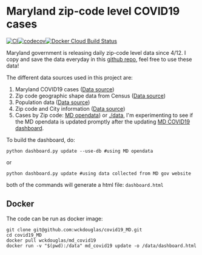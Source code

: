 # Maryland zip-code level COVID19 cases #

[![CI](https://github.com/wckdouglas/covid19_MD/workflows/CI/badge.svg)](https://github.com/wckdouglas/covid19_MD/actions)[![codecov](https://codecov.io/gh/wckdouglas/covid19_MD/branch/master/graph/badge.svg)](https://codecov.io/gh/wckdouglas/covid19_MD)[![Docker Cloud Build Status](https://img.shields.io/docker/cloud/build/wckdouglas/md_covid19)](https://hub.docker.com/r/wckdouglas/md_covid19)


Maryland government is releasing daily zip-code level data since 4/12. I copy and save the data everyday in this [github repo](https://github.com/wckdouglas/covid19_MD/tree/master/data), feel free to use these data!

The different data sources used in this project are:

1. Maryland COVID19 cases ([Data source](https://coronavirus.maryland.gov/))
2. Zip code geographic shape data from Census ([Data source](https://www2.census.gov/geo/tiger/TIGER2019/ZCTA5/tl_2019_us_zcta510.zip))
3. Population data ([Data source](https://www.maryland-demographics.com/zip_codes_by_population))
4. Zip code and City information ([Data source](https://public.opendatasoft.com/explore/dataset/us-zip-code-latitude-and-longitude/table/))
5. Cases by Zip code: [MD opendata](https://coronavirus.maryland.gov/datasets/md-covid-19-cases-by-zip-code/geoservice)) or [./data](https://github.com/wckdouglas/covid19_MD/tree/master/data), I'm experimenting to see if the MD opendata is updated promptly after the updating [MD COVID19 dashboard](https://coronavirus.maryland.gov/).


To build the dashboard, do:

```
python dashboard.py update --use-db #using MD opendata
```

or

```
python dashboard.py update #using data collected from MD gov website
```

both of the commands will generate a html file: ```dashboard.html```

## Docker ##

The code can be run as docker image:

```
git clone git@github.com:wckdouglas/covid19_MD.git
cd covid19_MD
docker pull wckdouglas/md_covid19
docker run -v "$(pwd):/data" md_covid19 update -o /data/dashboard.html
```



